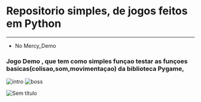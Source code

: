 # Repositorio simples, de jogos feitos em Python
______

* No Mercy_Demo
### Jogo Demo , que tem como simples funçao testar as funçoes basicas(colisao,som,movimentaçao) da biblioteca Pygame,

![intro](https://user-images.githubusercontent.com/42377719/147043339-60f912bc-8058-44b5-b702-7db5b81c0135.png)
![boss](https://user-images.githubusercontent.com/42377719/147043344-5b234fa7-ae46-4421-a4ab-b9be23fec0a4.png)

![Sem título](https://user-images.githubusercontent.com/42377719/147044441-3f8e8681-0b75-48d3-a2bb-20908d39826a.png)
